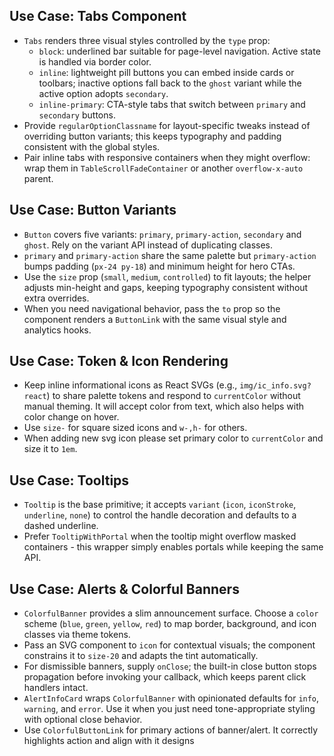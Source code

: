 ## Use Case: Tabs Component
- `Tabs` renders three visual styles controlled by the `type` prop:
  - `block`: underlined bar suitable for page-level navigation. Active state is handled via border color.
  - `inline`: lightweight pill buttons you can embed inside cards or toolbars; inactive options fall back to the `ghost` variant while the active option adopts `secondary`.
  - `inline-primary`: CTA-style tabs that switch between `primary` and `secondary` buttons.
- Provide `regularOptionClassname` for layout-specific tweaks instead of overriding button variants; this keeps typography and padding consistent with the global styles.
- Pair inline tabs with responsive containers when they might overflow: wrap them in `TableScrollFadeContainer` or another `overflow-x-auto` parent.

## Use Case: Button Variants
- `Button` covers five variants: `primary`, `primary-action`, `secondary` and `ghost`. Rely on the variant API instead of duplicating classes.
- `primary` and `primary-action` share the same palette but `primary-action` bumps padding (`px-24 py-18`) and minimum height for hero CTAs.
- Use the `size` prop (`small`, `medium`, `controlled`) to fit layouts; the helper adjusts min-height and gaps, keeping typography consistent without extra overrides.
- When you need navigational behavior, pass the `to` prop so the component renders a `ButtonLink` with the same visual style and analytics hooks.

## Use Case: Token & Icon Rendering
- Keep inline informational icons as React SVGs (e.g., `img/ic_info.svg?react`) to share palette tokens and respond to `currentColor` without manual theming. It will accept color from text, which also helps with color change on hover.
- Use `size-` for square sized icons and `w-,h-` for others.
- When adding new svg icon please set primary color to `currentColor` and size it to `1em`.

## Use Case: Tooltips
- `Tooltip` is the base primitive; it accepts `variant` (`icon`, `iconStroke`, `underline`, `none`) to control the handle decoration and defaults to a dashed underline.
- Prefer `TooltipWithPortal` when the tooltip might overflow masked containers - this wrapper simply enables portals while keeping the same API.

## Use Case: Alerts & Colorful Banners
- `ColorfulBanner` provides a slim announcement surface. Choose a `color` scheme (`blue`, `green`, `yellow`, `red`) to map border, background, and icon classes via theme tokens.
- Pass an SVG component to `icon` for contextual visuals; the component constrains it to `size-20` and adapts the tint automatically.
- For dismissible banners, supply `onClose`; the built-in close button stops propagation before invoking your callback, which keeps parent click handlers intact.
- `AlertInfoCard` wraps `ColorfulBanner` with opinionated defaults for `info`, `warning`, and `error`. Use it when you just need tone-appropriate styling with optional close behavior.
- Use `ColorfulButtonLink` for primary actions of banner/alert. It correctly highlights action and align with it designs
